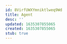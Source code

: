 ```yaml
---
id: 8VirfUWXYmniktlweq9Wd
title: Agent
desc: ''
updated: 1635307855065
created: 1635307855065
stub: true
---
```


